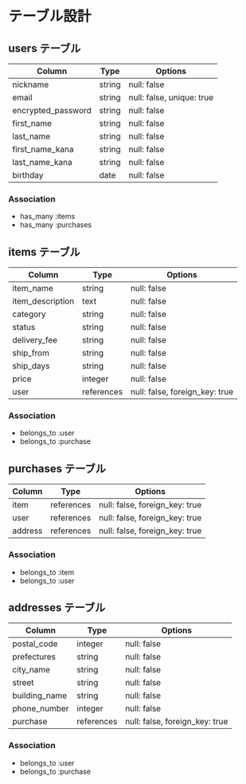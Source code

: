 # テーブル設計

## users テーブル

| Column             | Type       | Options                        |
| ------------------ | ---------- | ------------------------------ |
| nickname           | string     | null: false                    |
| email              | string     | null: false, unique: true      |
| encrypted_password | string     | null: false                    |
| first_name         | string     | null: false                    |
| last_name          | string     | null: false                    |
| first_name_kana    | string     | null: false                    |
| last_name_kana     | string     | null: false                    |
| birthday           | date       | null: false                    |

### Association

- has_many :items
- has_many :purchases

## items テーブル

| Column             | Type       | Options                        |
| ------------------ | ---------- | ------------------------------ |
| item_name          | string     | null: false                    |
| item_description   | text       | null: false                    |
| category           | string     | null: false                    |
| status             | string     | null: false                    |
| delivery_fee       | string     | null: false                    |
| ship_from          | string     | null: false                    |
| ship_days          | string     | null: false                    |
| price              | integer    | null: false                    |
| user               | references | null: false, foreign_key: true |

### Association

- belongs_to :user
- belongs_to :purchase

## purchases テーブル

| Column             | Type       | Options                        |
| ------------------ | ---------- | ------------------------------ |
| item               | references | null: false, foreign_key: true |
| user               | references | null: false, foreign_key: true |
| address            | references | null: false, foreign_key: true |

### Association

- belongs_to :item
- belongs_to :user

## addresses テーブル

| Column             | Type       | Options                        |
| ------------------ | ---------- | ------------------------------ |
| postal_code        | integer    | null: false                    |
| prefectures        | string     | null: false                    |
| city_name          | string     | null: false                    |
| street             | string     | null: false                    |
| building_name      | string     | null: false                    |
| phone_number       | integer    | null: false                    |
| purchase           | references | null: false, foreign_key: true |

### Association

- belongs_to :user
- belongs_to :purchase